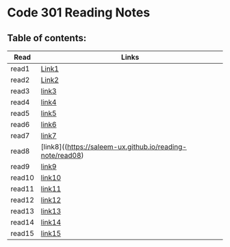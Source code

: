 # Code 301 Reading Notes
## Table of contents:
| Read | Links |
|-------|-------|
|read1  |[Link1](https://saleem-ux.github.io/reading-note/read01)|
|read2  |[Link2](https://saleem-ux.github.io/reading-note/read02)|
|read3  |[link3](https://saleem-ux.github.io/reading-note/read03)|
|read4  |[link4](https://saleem-ux.github.io/reading-note/read04)|
|read5  |[link5](https://saleem-ux.github.io/reading-note/read05)|
|read6  |[link6](https://saleem-ux.github.io/reading-note/read06)|
|read7  |[link7](https://saleem-ux.github.io/reading-note/read07)|
|read8  |[link8]((https://saleem-ux.github.io/reading-note/read08)|
|read9  |[link9](https://saleem-ux.github.io/reading-note/read09)|
|read10 |[link10](https://saleem-ux.github.io/reading-note/read10)|
|read11 |[link11](https://saleem-ux.github.io/reading-note/read11)|
|read12 |[link12](https://saleem-ux.github.io/reading-note/read12)|
|read13 |[link13]()|
|read14 |[link14]()|
|read15 |[link15]()|
